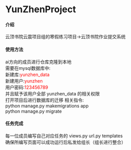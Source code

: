 # YunZhenProject

#### 介绍
云顶书院云震项目组的寒假练习项目->云顶书院作业提交系统

#### 使用方法
ai方向的成员进行仓库克隆到本地  
需要在mysql数据库中:  
新建库:<font color=red>yunzhen_data</font>  
新建用户:<font color=red>yunzhen</font>  
用户密码:<font color=red>123456789</font>  
并且赋予该用户全部 yunzhen_data 的相关权限  
打开项目后进行数据库的迁移 相关指令:  
python manage.py makemigrations app  
python manage.py migrate


#### 任务完成
每一位成员编写自己对应任务的 views.py  url.py  templates   
确保所编写页面可以成功运行后私发给组长（组长进行整合）
